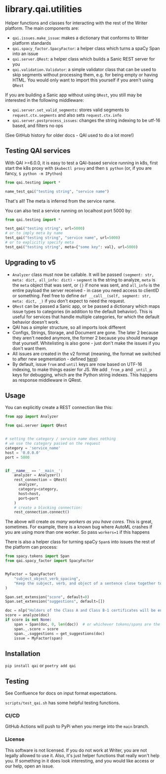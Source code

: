 # library.qai.utilities

Helper functions and classes for interacting with the rest of the Writer platform. The main components are:

- `qai.issues.make_issue`: makes a dictionary that conforms to Writer platform standards
- `qai.spacy_factor.SpacyFactor`: a helper class which turns a spaCy Span into an issue
- `qai.server.QRest`: a helper class which builds a Sanic REST server for you
- `qai.validation.Validator`: a simple validator class that can be used to skip segments without processing them, e.g. for being empty or having HTML. You would only want to import this yourself if you aren't using `QRest`

If you are building a Sanic app without using `QRest`, you still may be interested in the following middleware:

- `qai.server.set_valid_segments`: stores valid segments to `request.ctx.segments` and also sets `request.ctx.info`
- `qai.server.postprocess_issues`: changes the string indexing to be utf-16 based, and filters no ops

(See GitHub history for older docs - QAI used to do a lot more!)

## Testing QAI services

With QAI >=6.0.0, it is easy to test a QAI-based service running in k8s, first start the k8s proxy with `$kubectl proxy` and then `$ python` (or, if you are fancy, `$ python -m IPython`)

```python
from qai.testing import *

name_test_qai("testing string", "service name")
```

That's all! The meta is inferred from the service name.

You can also test a service running on localhost port 5000 by:

```python
from qai.testing import *

test_qai("testing string", url=5000)
# or to imply meta by name
test_qai("testing string", "service name", url=5000)
# or to explicitly specify meta
test_qai("testing string", meta={"some key": val}, url=5000)
```

## Upgrading to v5

- `Analyzer` class must now be callable. It will be passed `(segment: str, meta: dict, all_info: dict)` - `segment` is the string to analyze, `meta` is the `meta` object that was sent, or `{}` if none was sent, and `all_info` is the entire payload the server received - in case you need access to clientID or something. Feel free to define `def __call__(self, segment: str, meta: dict, _)` if you don't expect to need the request.
- `QRest` can be passed a Sanic app, or be passed a dictionary which maps issue types to categories (in addition to the default behavior). This is useful for services that handle multiple categories, for which the default behavior doesn't work.
- QAI has a simpler structure, so all imports look different
- Configs, Strings, Storage, and Document are gone. The later 2 because they aren't needed anymore, the former 2 because you should manage that yourself. Whitelisting is also gone - just don't make the issues if you don't want them.
- All issues are created in the v2 format (meaning, the format we switched to after new segmentation - defined [here](https://writerai.atlassian.net/wiki/spaces/HOME/pages/2115928140/NLP+Services+API+Contract+Meta))
- By default, issue `from` and `until` keys are now based on UTF-16 indexing, to make things easier for JS. We add `_from_p` and `_until_p` keys for debugging, which are the Python string indexes. This happens as response middleware in QRest.

## Usage

You can explicitly create a REST connection like this:

```python
from app import Analyzer

from qai.server import QRest


# setting the category / service name does nothing
# we use the category passed on the request
category = 'service_name'
host = '0.0.0.0'
port = 5000


if __name__ == '__main__':
    analyzer = Analyzer()
    rest_connection = QRest(
      analyzer,
      category=category,
      host=host,
      port=port
    )
    # create a blocking connection:
    rest_connection.connect()
```

The above will create *as many workers as you have cores.* This is great, sometimes. For example, there is a known bug where AutoML crashes if you are using more than one worker. So pass `workers=1` if this happens

There is also a helper class for turning spaCy `Span`s into issues the rest of the platform can process:

```python
from spacy.tokens import Span
from qai.spacy_factor import SpacyFactor


MyFactor = SpacyFactor(
    "subject_object_verb_spacing",
    "Keep the subject, verb, and object of a sentence close together to help the reader understand the sentence."
)

Span.set_extension("score", default=0)
Span.set_extension("suggestions", default=[])

doc = nlp("Holders of the Class A and Class B-1 certificates will be entitled to receive on each Payment Date, to the extent monies are available therefor (but not more than the Class A Certificate Balance or Class B-1 Certificate Balance then outstanding), a distribution.")
score = analyze(doc)
if score is not None:
    span = Span(doc, 0, len(doc))  # or whichever tokens/spans are the issue (don't have to worry about character indexes)
    span._.score = score
    span._.suggestions = get_suggestions(doc)
    issue = MyFactor(span)
```

## Installation

`pip install qai` or `poetry add qai`

## Testing

See Confluence for docs on input format expectations.

`scripts/test_qai.sh` has some helpful testing functions.

### CI/CD

GitHub Actions will push to PyPi when you merge into the `main` branch.

### License

This software is not licensed. If you do not work at Writer, you are not legally allowed to use it. Also, it's just helper functions that really won't help you. If something in it does look interesting, and you would like access or our help, open an issue.
